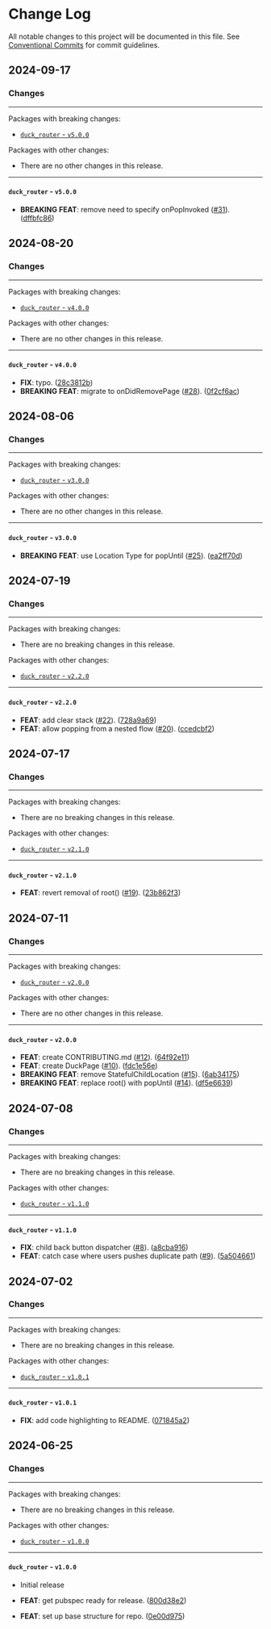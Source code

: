 # Change Log

All notable changes to this project will be documented in this file.
See [Conventional Commits](https://conventionalcommits.org) for commit guidelines.

## 2024-09-17

### Changes

---

Packages with breaking changes:

 - [`duck_router` - `v5.0.0`](#duck_router---v500)

Packages with other changes:

 - There are no other changes in this release.

---

#### `duck_router` - `v5.0.0`

 - **BREAKING** **FEAT**: remove need to specify onPopInvoked ([#31](https://github.com/collectiveuk/packages/issues/31)). ([dffbfc86](https://github.com/collectiveuk/packages/commit/dffbfc8645078acb16dfa4534227342b28fbbb3b))


## 2024-08-20

### Changes

---

Packages with breaking changes:

 - [`duck_router` - `v4.0.0`](#duck_router---v400)

Packages with other changes:

 - There are no other changes in this release.

---

#### `duck_router` - `v4.0.0`

 - **FIX**: typo. ([28c3812b](https://github.com/collectiveuk/packages/commit/28c3812b6e0b71619e1f1f5ae5ecb3952eca080a))
 - **BREAKING** **FEAT**: migrate to onDidRemovePage ([#28](https://github.com/collectiveuk/packages/issues/28)). ([0f2cf6ac](https://github.com/collectiveuk/packages/commit/0f2cf6ac6a19214445feed2e5881f815219662df))


## 2024-08-06

### Changes

---

Packages with breaking changes:

 - [`duck_router` - `v3.0.0`](#duck_router---v300)

Packages with other changes:

 - There are no other changes in this release.

---

#### `duck_router` - `v3.0.0`

 - **BREAKING** **FEAT**: use Location Type for popUntil ([#25](https://github.com/collectiveuk/packages/issues/25)). ([ea2ff70d](https://github.com/collectiveuk/packages/commit/ea2ff70d447915eff4ddb71b2a4093bfdede665f))


## 2024-07-19

### Changes

---

Packages with breaking changes:

 - There are no breaking changes in this release.

Packages with other changes:

 - [`duck_router` - `v2.2.0`](#duck_router---v220)

---

#### `duck_router` - `v2.2.0`

 - **FEAT**: add clear stack ([#22](https://github.com/collectiveuk/packages/issues/22)). ([728a9a69](https://github.com/collectiveuk/packages/commit/728a9a6919b724734cc1be739d425f1d6092563e))
 - **FEAT**: allow popping from a nested flow ([#20](https://github.com/collectiveuk/packages/issues/20)). ([ccedcbf2](https://github.com/collectiveuk/packages/commit/ccedcbf217ce3775b68cd124642c58a4ce6b198c))


## 2024-07-17

### Changes

---

Packages with breaking changes:

 - There are no breaking changes in this release.

Packages with other changes:

 - [`duck_router` - `v2.1.0`](#duck_router---v210)

---

#### `duck_router` - `v2.1.0`

 - **FEAT**: revert removal of root() ([#19](https://github.com/collectiveuk/packages/issues/19)). ([23b862f3](https://github.com/collectiveuk/packages/commit/23b862f3bc613d24632a89c3cf915f5dd9fdfbed))


## 2024-07-11

### Changes

---

Packages with breaking changes:

 - [`duck_router` - `v2.0.0`](#duck_router---v200)

Packages with other changes:

 - There are no other changes in this release.

---

#### `duck_router` - `v2.0.0`

 - **FEAT**: create CONTRIBUTING.md ([#12](https://github.com/collectiveuk/packages/issues/12)). ([64f92e11](https://github.com/collectiveuk/packages/commit/64f92e11296459892afbf2247e4779524715a7e3))
 - **FEAT**: create DuckPage ([#10](https://github.com/collectiveuk/packages/issues/10)). ([fdc1e56e](https://github.com/collectiveuk/packages/commit/fdc1e56eb22a249e582208b9955d311d64faa03b))
 - **BREAKING** **FEAT**: remove StatefulChildLocation ([#15](https://github.com/collectiveuk/packages/issues/15)). ([6ab34175](https://github.com/collectiveuk/packages/commit/6ab3417519c15021d3d0cd2b318499a994337c90))
 - **BREAKING** **FEAT**: replace root() with popUntil ([#14](https://github.com/collectiveuk/packages/issues/14)). ([df5e6639](https://github.com/collectiveuk/packages/commit/df5e66393366a7d729c27c2f4b057e734ece6ea4))


## 2024-07-08

### Changes

---

Packages with breaking changes:

 - There are no breaking changes in this release.

Packages with other changes:

 - [`duck_router` - `v1.1.0`](#duck_router---v110)

---

#### `duck_router` - `v1.1.0`

 - **FIX**: child back button dispatcher ([#8](https://github.com/collectiveuk/packages/issues/8)). ([a8cba916](https://github.com/collectiveuk/packages/commit/a8cba916b7b4037d6ef80909bcb3af3ba435b2e7))
 - **FEAT**: catch case where users pushes duplicate path ([#9](https://github.com/collectiveuk/packages/issues/9)). ([5a504661](https://github.com/collectiveuk/packages/commit/5a504661770c19b9108e922e4c9a2b67f8a47002))


## 2024-07-02

### Changes

---

Packages with breaking changes:

 - There are no breaking changes in this release.

Packages with other changes:

 - [`duck_router` - `v1.0.1`](#duck_router---v101)

---

#### `duck_router` - `v1.0.1`

 - **FIX**: add code highlighting to README. ([071845a2](https://github.com/collectiveuk/packages/commit/071845a299341f7338c0785095039d749d80f19f))


## 2024-06-25

### Changes

---

Packages with breaking changes:

 - There are no breaking changes in this release.

Packages with other changes:

 - [`duck_router` - `v1.0.0`](#duck_router---v100)

---

#### `duck_router` - `v1.0.0`

 - Initial release

 - **FEAT**: get pubspec ready for release. ([800d38e2](https://github.com/collectiveuk/packages/commit/800d38e2b0e5387f69dd5df8f880c618dee408b9))
 - **FEAT**: set up base structure for repo. ([0e00d975](https://github.com/collectiveuk/packages/commit/0e00d97510bd602b8dadd8c4555d2ac3d29014d9))


